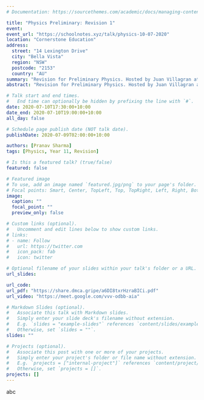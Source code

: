 ```yaml
---
# Documentation: https://sourcethemes.com/academic/docs/managing-content/

title: "Physics Preliminary: Revision 1"
event:
event_url: "https://schoolnotes.xyz/talk/physics-10-07-2020"
location: "Cornerstone Education"
address:
  street: "14 Lexington Drive"
  city: "Bella Vista"
  region: "NSW"
  postcode: "2153"
  country: "AU"
summary: "Revision for Preliminary Physics. Hosted by Juan Villagran at Cornerstone Education."
abstract: "Revision for Preliminary Physics. Hosted by Juan Villagran at Cornerstone Education."

# Talk start and end times.
#   End time can optionally be hidden by prefixing the line with `#`.
date: 2020-07-10T17:30:00+10:00
date_end: 2020-07-10T19:00:00+10:00
all_day: false

# Schedule page publish date (NOT talk date).
publishDate: 2020-07-09T02:00:00+10:00

authors: [Pranav Sharma]
tags: [Physics, Year 11, Revision]

# Is this a featured talk? (true/false)
featured: false

# Featured image
# To use, add an image named `featured.jpg/png` to your page's folder.
# Focal points: Smart, Center, TopLeft, Top, TopRight, Left, Right, BottomLeft, Bottom, BottomRight.
image:
  caption: ""
  focal_point: ""
  preview_only: false

# Custom links (optional).
#   Uncomment and edit lines below to show custom links.
# links:
# - name: Follow
#   url: https://twitter.com
#   icon_pack: fab
#   icon: twitter

# Optional filename of your slides within your talk's folder or a URL.
url_slides:

url_code:
url_pdf: "https://share.dmca.gripe/a6DI8txrHzraBICi.pdf"
url_video: "https://meet.google.com/vvv-odbb-aia"

# Markdown Slides (optional).
#   Associate this talk with Markdown slides.
#   Simply enter your slide deck's filename without extension.
#   E.g. `slides = "example-slides"` references `content/slides/example-slides.md`.
#   Otherwise, set `slides = ""`.
slides: ""

# Projects (optional).
#   Associate this post with one or more of your projects.
#   Simply enter your project's folder or file name without extension.
#   E.g. `projects = ["internal-project"]` references `content/project/deep-learning/index.md`.
#   Otherwise, set `projects = []`.
projects: []
---
```

abc
